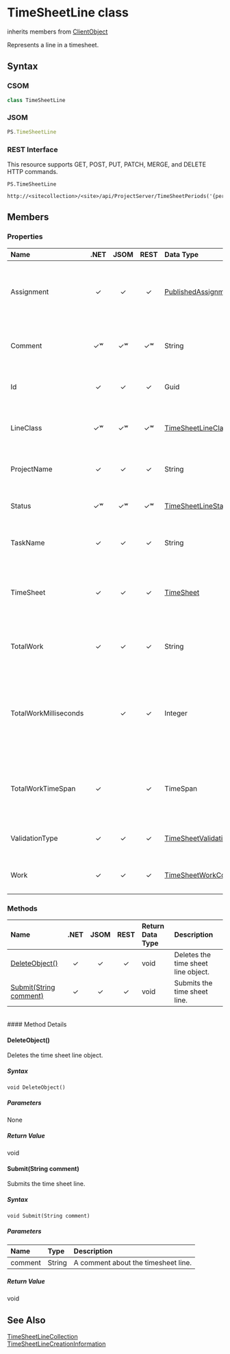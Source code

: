 [comment]: # (Name:TimeSheetLine)
[comment]: # (Name:Microsoft.ProjectServer.TimeSheetLine)
[comment]: # (Type:class)
[comment]: # (Status:Verified)

# <a name="name"></a>TimeSheetLine class

inherits members from [ClientObject](https://msdn.microsoft.com/en-us/library/microsoft.sharepoint.client.clientobject.aspx)<br/>

<a name="description"></a>Represents a line in a timesheet.

## <a name="syntax"></a>Syntax

### CSOM

```C#
class TimeSheetLine 
```
### JSOM

```JavaScript
PS.TimeSheetLine
```
### REST Interface

This resource supports GET, POST, PUT, PATCH, MERGE, and DELETE HTTP commands.

```
PS.TimeSheetLine

http://<sitecollection>/<site>/api/ProjectServer/TimeSheetPeriods('{periodid}')/TimeSheet/Lines('{lineid}')
```

## <a name="members"></a>Members

### <a name="properties"></a>Properties

|**Name**|**.NET**|**JSOM**|**REST**|**Data Type**|**Description**|
|:-----|:-----:|:-----:|:-----:|:-----|:-----|
|<a name="Assignment"></a>Assignment|&#x2713;|&#x2713;|&#x2713;|[PublishedAssignment](PublishedAssignment.md)|Gets the assignment that is associated with the timesheet line.|
|<a name="Comment"></a>Comment|&#x2713;&#x02B7;|&#x2713;&#x02B7;|&#x2713;&#x02B7;|String|Gets or sets the timesheet line comment.|
|<a name="Id"></a>Id|&#x2713;|&#x2713;|&#x2713;|Guid|Gets the GUID of the timesheet line.|
|<a name="LineClass"></a>LineClass|&#x2713;&#x02B7;|&#x2713;&#x02B7;|&#x2713;&#x02B7;|[TimeSheetLineClass](TimeSheetLineClass.md)|Gets or sets the class of the timesheet line.|
|<a name="ProjectName"></a>ProjectName|&#x2713;|&#x2713;|&#x2713;|String|Gets the timesheet line project name.|
|<a name="Status"></a>Status|&#x2713;&#x02B7;|&#x2713;&#x02B7;|&#x2713;&#x02B7;|[TimeSheetLineStatus](TimeSheetLineStatus.md)|Gets or sets the timesheet line status.|
|<a name="TaskName"></a>TaskName|&#x2713;|&#x2713;|&#x2713;|String|Gets the timesheet line task name.|
|<a name="TimeSheet"></a>TimeSheet|&#x2713;|&#x2713;|&#x2713;|[TimeSheet](TimeSheet.md)|Gets the timesheet that is associated with the timesheet line.|
|<a name="TotalWork"></a>TotalWork|&#x2713;|&#x2713;|&#x2713;|String|Gets the total amount of work in a timesheet line.|
|<a name="TotalWorkMilliseconds"></a>TotalWorkMilliseconds||&#x2713;|&#x2713;|Integer|Gets or sets the time interval, expressed in milliseconds, for the total amount of work in a timesheet line.|
|<a name="TotalWorkTimeSpan"></a>TotalWorkTimeSpan|&#x2713;||&#x2713;|TimeSpan|Gets the time interval for the total amount of work in a timesheet line.|
|<a name="ValidationType"></a>ValidationType|&#x2713;|&#x2713;|&#x2713;|[TimeSheetValidationType](TimeSheetValidationType.md)|Gets the timesheet validation type.|
|<a name="Work"></a>Work|&#x2713;|&#x2713;|&#x2713;|[TimeSheetWorkCollection](TimeSheetWorkCollection.md)|Gets the actual work on the timesheet.|

### <a name="methods"></a>Methods

|**Name**|**.NET**|**JSOM**|**REST**|**Return Data Type**|**Description**|
|:-----|:-----:|:-----:|:-----:|:-----|:-----|
|[DeleteObject()](#DeleteObject__)|&#x2713;|&#x2713;|&#x2713;|void|Deletes the time sheet line object.|
|[Submit(String comment)](#Submit_String_comment_)|&#x2713;|&#x2713;|&#x2713;|void|Submits the time sheet line.|

<br/>
#### Method Details

#### <a name="DeleteObject__"></a>DeleteObject()
 
Deletes the time sheet line object.

##### Syntax

```
void DeleteObject()
```

##### Parameters

None

##### Return Value

void

#### <a name="Submit_String_comment_"></a>Submit(String comment)
 
Submits the time sheet line.

##### Syntax

```
void Submit(String comment)
```

##### Parameters
|**Name** |**Type**|**Description**|
|:------ |:----|:------ |
|comment|String|A comment about the timesheet line.|

##### Return Value

void

## <a name="seeAlso"></a>See Also

[TimeSheetLineCollection](TimeSheetLineCollection.md)<br/>
[TimeSheetLineCreationInformation](TimeSheetLineCreationInformation.md)<br/>
